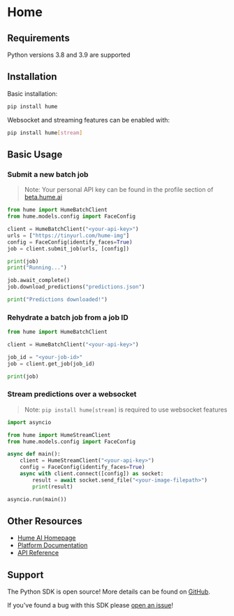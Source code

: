 # Home

## Requirements

Python versions 3.8 and 3.9 are supported

## Installation

Basic installation:

```bash
pip install hume
```

Websocket and streaming features can be enabled with:

```bash
pip install hume[stream]
```

## Basic Usage

### Submit a new batch job

> Note: Your personal API key can be found in the profile section of [beta.hume.ai](https://beta.hume.ai)

```python
from hume import HumeBatchClient
from hume.models.config import FaceConfig

client = HumeBatchClient("<your-api-key>")
urls = ["https://tinyurl.com/hume-img"]
config = FaceConfig(identify_faces=True)
job = client.submit_job(urls, [config])

print(job)
print("Running...")

job.await_complete()
job.download_predictions("predictions.json")

print("Predictions downloaded!")
```

### Rehydrate a batch job from a job ID

```python
from hume import HumeBatchClient

client = HumeBatchClient("<your-api-key>")

job_id = "<your-job-id>"
job = client.get_job(job_id)

print(job)
```

### Stream predictions over a websocket

> Note: `pip install hume[stream]` is required to use websocket features

```python
import asyncio

from hume import HumeStreamClient
from hume.models.config import FaceConfig

async def main():
    client = HumeStreamClient("<your-api-key>")
    config = FaceConfig(identify_faces=True)
    async with client.connect([config]) as socket:
        result = await socket.send_file("<your-image-filepath>")
        print(result)

asyncio.run(main())
```

## Other Resources

- [Hume AI Homepage](https://hume.ai)
- [Platform Documentation](https://help.hume.ai/basics/about-hume-ai)
- [API Reference](https://docs.hume.ai)

## Support

The Python SDK is open source! More details can be found on [GitHub](https://github.com/HumeAI/hume-python-sdk).

If you've found a bug with this SDK please [open an issue](https://github.com/HumeAI/hume-python-sdk/issues/new)!
